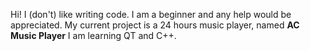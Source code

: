 Hi!
I (don't) like writing code.
I am a beginner and any help would be appreciated.
My current project is a 24 hours music player, named **AC Music Player**
I am learning QT and C++. 

